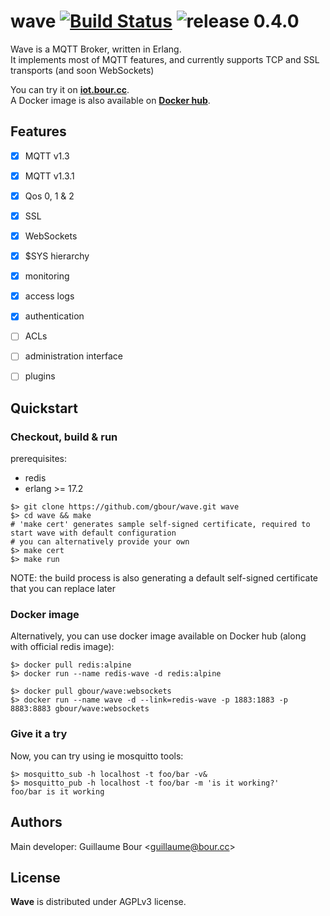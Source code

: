 wave [![Build Status](https://secure.travis-ci.org/gbour/wave.png?branch=master)](http://travis-ci.org/gbour/wave) ![release 0.4.0](https://img.shields.io/badge/release-0.4.0-red.svg)
====

Wave is a MQTT Broker, written in Erlang.   
It implements most of MQTT features, and currently supports TCP and SSL transports (and soon WebSockets)

You can try it on **[iot.bour.cc](http://iot.bour.cc)**.  
A Docker image is also available on **[Docker hub](https://hub.docker.com/r/gbour/wave)**.

Features
--------

* [x] MQTT v1.3
* [x] MQTT v1.3.1
* [x] Qos 0, 1 & 2
* [x] SSL
* [x] WebSockets
* [x] $SYS hierarchy
* [x] monitoring
* [x] access logs
* [x] authentication
* [ ] ACLs
* [ ] administration interface
* [ ] plugins



Quickstart
----------

### Checkout, build & run

prerequisites:
* redis
* erlang >= 17.2


```
$> git clone https://github.com/gbour/wave.git wave
$> cd wave && make
# 'make cert' generates sample self-signed certificate, required to start wave with default configuration
# you can alternatively provide your own
$> make cert
$> make run
```

NOTE: the build process is also generating a default self-signed certificate that you can replace later


### Docker image

Alternatively, you can use docker image available on Docker hub (along with official redis image):
```
$> docker pull redis:alpine
$> docker run --name redis-wave -d redis:alpine

$> docker pull gbour/wave:websockets
$> docker run --name wave -d --link=redis-wave -p 1883:1883 -p 8883:8883 gbour/wave:websockets
```

### Give it a try
Now, you can try using ie mosquitto tools:
```
$> mosquitto_sub -h localhost -t foo/bar -v&
$> mosquitto_pub -h localhost -t foo/bar -m 'is it working?'
foo/bar is it working
```

Authors
-------

Main developer: Guillaume Bour &lt;guillaume@bour.cc&gt;

License
-------

**Wave** is distributed under AGPLv3 license.

